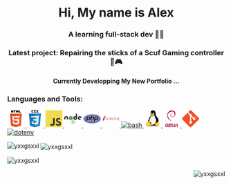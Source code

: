<h1 align="center">Hi, My name is Alex</h1> 
<h3 align="center">A learning full-stack dev 👩‍💻</h3>

<h3 align="center">Latest project: Repairing the sticks of a Scuf Gaming controller 🔧🎮</h3>
<h4 align="center">Currently Developping My New Portfolio ...</h4>

<h3 align="left">Languages and Tools:</h3>
<p align="left">  <a href="https://www.w3.org/html/" target="_blank" rel="noreferrer" title="HTML5"> <img src="https://raw.githubusercontent.com/devicons/devicon/master/icons/html5/html5-original-wordmark.svg" alt="html5" width="40" height="40"/> </a> <a href="https://www.w3schools.com/css/" target="_blank" rel="noreferrer" title="CSS3"> <img src="https://raw.githubusercontent.com/devicons/devicon/master/icons/css3/css3-original-wordmark.svg" alt="css3" width="40" height="40"/> </a>  <a href="https://developer.mozilla.org/en-US/docs/Web/JavaScript" target="_blank" rel="noreferrer" title="Javascript"> <img src="https://raw.githubusercontent.com/devicons/devicon/master/icons/javascript/javascript-original.svg" alt="javascript" width="40" height="40"/> </a>  <a href="https://nodejs.org" target="_blank" rel="noreferrer" title="NodeJS"> <img src="https://raw.githubusercontent.com/devicons/devicon/master/icons/nodejs/nodejs-original-wordmark.svg" alt="nodejs" width="40" height="40"/> </a> <a href="https://www.php.net" target="_blank" rel="noreferrer" title="PHP"> <img src="https://raw.githubusercontent.com/devicons/devicon/master/icons/php/php-original.svg" alt="php" width="40" height="40"/> </a> <a href="https://httpd.apache.org/" target="_blank" rel="noreferrer" title="Apache2"> <img src="https://github.com/devicons/devicon/blob/master/icons/apache/apache-original-wordmark.svg" alt="apache2" width="40" height="40"/> </a> <a href="https://httpd.apache.org/" target="_blank" rel="noreferrer" title="Apache2"> <a href="https://www.gnu.org/software/bash/" target="_blank" rel="noreferrer" title="Bash"> <img src="https://www.vectorlogo.zone/logos/gnu_bash/gnu_bash-icon.svg" alt="bash" width="40" height="40"/> </a> <a href="https://www.linux.org/" target="_blank" rel="noreferrer" title="Linux"> <img src="https://raw.githubusercontent.com/devicons/devicon/master/icons/linux/linux-original.svg" alt="linux" width="40" height="40"/> </a> <a href="https://www.debian.org/" target="_blank" rel="noreferrer" title="Debian13"> <img src="https://github.com/devicons/devicon/blob/master/icons/debian/debian-plain-wordmark.svg" alt="Debian13" width="40" height="40"/> </a> <a href="https://git-scm.com/" target="_blank" rel="noreferrer" title="GIT"> <img src="https://github.com/devicons/devicon/blob/master/icons/git/git-original.svg" alt="GIT" width="40" height="40"/> </a> </a> <a href="https://www.dotenv.org/" target="_blank" rel="noreferrer" title="GIT"> <img src="https://raw.githubusercontent.com/motdotla/dotenv/master/dotenv.svg" alt="dotenv" width="40" height="40"/> </a> </p>


<p><img align="left" src="https://github-readme-stats.vercel.app/api/top-langs?username=yxxgsxxl&show_icons=true&locale=en&layout=compact" alt="yxxgsxxl" /></p>

<p>&nbsp;<img align="center" src="https://github-readme-stats.vercel.app/api?username=yxxgsxxl&show_icons=true&locale=en" alt="yxxgsxxl" /></p>



<p><img align="center" src="https://github-readme-streak-stats.herokuapp.com/?user=yxxgsxxl&" alt="yxxgsxxl" /> <p align="right"> <img src="https://komarev.com/ghpvc/?username=yxxgsxxl&label=Profile%20views&color=009b77&style=flat" alt="yxxgsxxl" /> </p></p>

